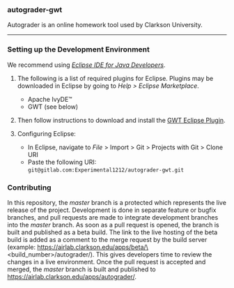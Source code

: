 ### autograder-gwt

Autograder is an online homework tool used by Clarkson University.

---

### Setting up the Development Environment

We recommend using [_Eclipse IDE for Java Developers_](http://www.eclipse.org/downloads/eclipse-packages/).

1. The following is a list of required plugins for Eclipse. Plugins may be downloaded in Eclipse by going to _Help > Eclipse Marketplace_.
   * Apache IvyDE&trade;
   * GWT (see below)

2. Then follow instructions to download and install the [GWT Eclipse Plugin](http://gwt-plugins.github.io/documentation/gwt-eclipse-plugin/Download.html).

3. Configuring Eclipse:
   * In Eclipse, navigate to _File_ > Import > Git > Projects with Git > Clone URI
   * Paste the following URI: ```git@gitlab.com:Experimental1212/autograder-gwt.git```

### Contributing

In this repository, the _master_ branch is a protected which represents the 
live release of the project. Development is done in separate feature or bugfix 
branches, and pull requests are made to integrate development branches into the 
_master_ branch. As soon as a pull request is opened, the branch is built and 
published as a beta build. The link to the live hosting of the beta build is 
added as a comment to the merge request by the build server (example: 
https://airlab.clarkson.edu/apps/beta/\<build_number\>/autograder/). This gives 
developers time to review the changes in a live environment. Once the pull 
request is accepted and merged, the _master_ branch is built and published to 
https://airlab.clarkson.edu/apps/autograder/.
